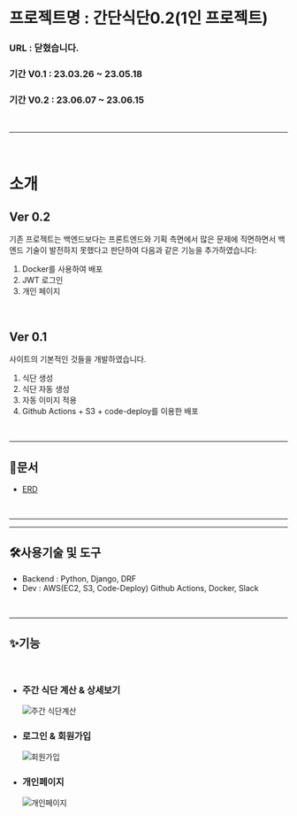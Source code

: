 # 프로젝트명 : 간단식단0.2(1인 프로젝트)

### URL : 닫혔습니다.
### 기간 V0.1 : 23.03.26 ~ 23.05.18
### 기간 V0.2 : 23.06.07 ~ 23.06.15

<br>

---

<br>

# 소개

## Ver 0.2
기존 프로젝트는 백엔드보다는 프론트엔드와 기획 측면에서 많은 문제에 직면하면서 백엔드 기술이 발전하지 못했다고 판단하여 다음과 같은 기능을 추가하였습니다:

1. Docker를 사용하여 배포
2. JWT 로그인
3. 개인 페이지 

<br>

## Ver 0.1 
사이트의 기본적인 것들을 개발하였습니다.
1. 식단 생성
2. 식단 자동 생성
3. 자동 이미지 적용
4. Github Actions + S3 + code-deploy를 이용한 배포

<br>

---

## 📕문서
- [ERD](https://www.erdcloud.com/d/GmfhrsMQXPcgXhcai)
<br>

---

---
## 🛠사용기술 및 도구
- Backend : Python, Django, DRF
- Dev : AWS(EC2, S3, Code-Deploy) Github Actions, Docker, Slack

<br>

---

## ✨기능
<br />

- ### 주간 식단 계산 & 상세보기

    ![주간 식단계산](https://github.com/djgnfj-svg/Simple-Diet-Manager/assets/72533187/53046e97-ba1d-4dc3-8a32-f24bc95accdb)

- ### 로그인 & 회원가입
    ![회원가입](https://github.com/djgnfj-svg/Simple-Diet-Manager/assets/72533187/fad9391c-2bbe-4a56-ac59-dcb6d18e4cf7)

- ### 개인페이지
    ![개인페이지](https://github.com/djgnfj-svg/Simple-Diet-Manager/assets/72533187/e9c82c0b-4199-4b64-b3b6-d13efd34f7a7)
<br />

